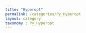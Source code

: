 ```yaml
---
title: "Hyperopt"
permalink: /categories/Py_Hyperopt
layout: category
taxonomy : Py_Hyperopt
---
```

